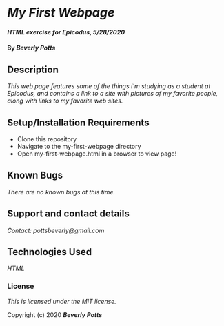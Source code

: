 # _My First Webpage_

#### _HTML exercise for Epicodus, 5/28/2020_

#### By _**Beverly Potts**_

## Description

_This web page features some of the things I'm studying as a student at Epicodus, and contains a link to a site with pictures of my favorite people, along with links to my favorite web sites._

## Setup/Installation Requirements

* Clone this repository
* Navigate to the my-first-webpage directory
* Open my-first-webpage.html in a browser to view page!


## Known Bugs

_There are no known bugs at this time._

## Support and contact details

_Contact: pottsbeverly@gmail.com_

## Technologies Used

_HTML_

### License

*This is licensed under the MIT license.*

Copyright (c) 2020  **_Beverly Potts_**